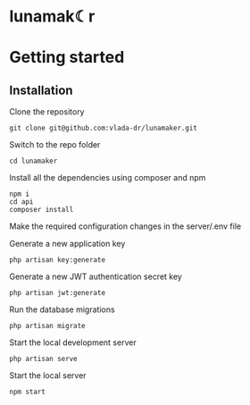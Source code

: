 # lunamak☾r
 
# Getting started

## Installation
Clone the repository

    git clone git@github.com:vlada-dr/lunamaker.git

Switch to the repo folder

    cd lunamaker
    
Install all the dependencies using composer and npm

    npm i
    cd api
    composer install

Make the required configuration changes in the server/.env file

Generate a new application key

    php artisan key:generate

Generate a new JWT authentication secret key

    php artisan jwt:generate

Run the database migrations 

    php artisan migrate

Start the local development server

    php artisan serve
    
Start the local server

    npm start
